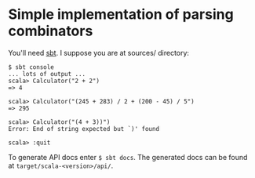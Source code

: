 # Simple implementation of parsing combinators #

You'll need [sbt](http://www.scala-sbt.org/). I suppose you are at sources/ directory:
```
$ sbt console
... lots of output ...
scala> Calculator("2 + 2")
=> 4

scala> Calculator("(245 + 283) / 2 + (200 - 45) / 5")
=> 295

scala> Calculator("(4 + 3))")
Error: End of string expected but `)' found

scala> :quit
```

To generate API docs enter `$ sbt docs`. The generated docs can be
found at `target/scala-<version>/api/`.
